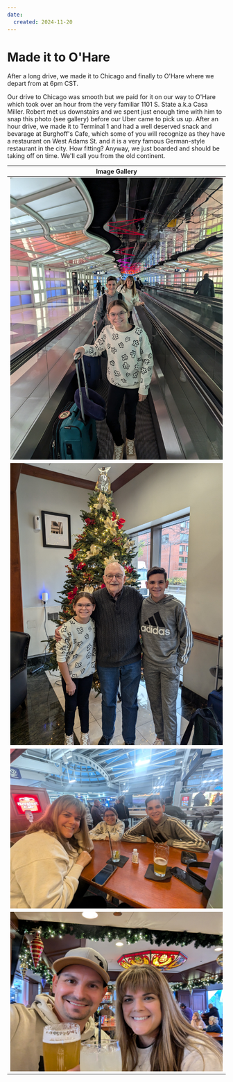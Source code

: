 ```yaml
---
date:
  created: 2024-11-20
---
```


# Made it to O'Hare

After a long drive, we made it to Chicago and finally to O'Hare where we depart from at 6pm CST. 

<!-- more -->

Our drive to Chicago was smooth but we paid for it on our way to O'Hare which took over an hour from the very familiar 1101 S. State a.k.a Casa Miller. Robert met us downstairs and we spent just enough time with him to snap this photo (see gallery) before our Uber came to pick us up. After an hour drive, we made it to Terminal 1 and had a well deserved snack and bevarage at Burghoff's Cafe, which some of you will recognize as they have a restaurant on West Adams St. and it is a very famous German-style restaurant in the city. How fitting? Anyway, we just boarded and should be taking off on time. We'll call you from the old continent.  

|              Image Gallery               |
|:----------------------------------------:|
| ![pic](../../images/PXL_1.jpg "Munich") |
| ![pic](../../images/PXL_2.jpg "Munich") |
| ![pic](../../images/PXL_3.jpg "Munich") |
| ![pic](../../images/PXL_4.jpg "Munich") |